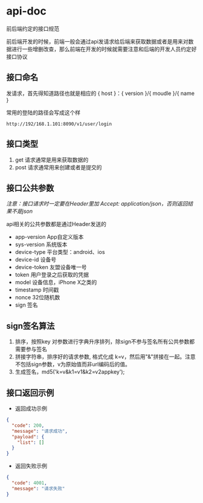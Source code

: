 # api-doc
前后端约定的接口规范

前后端开发的时候，前端一般会通过api发请求给后端来获取数据或者是用来对数据进行一些增删改查，那么前端在开发的时候就需要注意和后端的开发人员约定好接口协议

## 接口命名 

发请求，首先得知道路径也就是相应的 { host }：{ version }/{ moudle }/{ name } 

常用的登陆的路径会写成这个样

```
http://192/168.1.101:8090/v1/user/login
```

## 接口类型
1. get 请求通常是用来获取数据的
2. post 请求通常用来创建或者是提交的

## 接口公共参数

*注意：接口请求时一定要在Header里加 Accept: application/json，否则返回结果不是json*

api相关的公共参数都是通过Header发送的

- app-version App自定义版本
- sys-version 系统版本
- device-type 平台类型：android、ios
- device-id 设备号
- device-token 友盟设备唯一号
- token 用户登录之后获取的凭据
- model 设备信息，iPhone X之类的
- timestamp 时间戳
- nonce 32位随机数
- sign 签名

## sign签名算法
1. 排序，按照key 对参数进行字典升序排列，除sign不参与签名所有公共参数都需要参与签名
2. 拼接字符串，排序好的请求参数, 格式化成 k=v，然后用"&"拼接在一起。注意不包括sign参数，v为原始值而非url编码后的值。
3. 生成签名，md5('k=v&k1=v1&k2=v2appkey');

## 接口返回示例

- 返回成功示例
```JSON
{
  "code": 200,
  "message": "请求成功",
  "payload": {
    "list": []
  }
}
```

- 返回失败示例
```JSON
{
  "code": 4001,
  "message": "请求失败"
}
```
